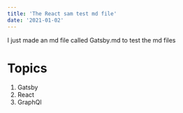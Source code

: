 ```yaml
---
title: 'The React sam test md file'
date: '2021-01-02'
---
```


I just made an md file called Gatsby.md to test the md files

# Topics

1. Gatsby
2. React
3. GraphQl
